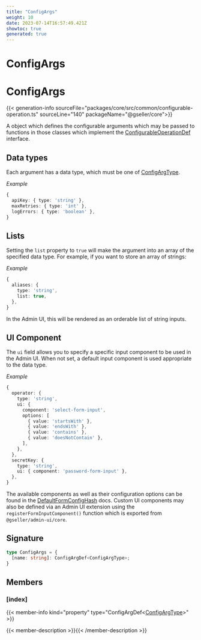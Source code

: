 ```yaml
---
title: "ConfigArgs"
weight: 10
date: 2023-07-14T16:57:49.421Z
showtoc: true
generated: true
---
```

<!-- This file was generated from the Vendure source. Do not modify. Instead, re-run the "docs:build" script -->

# ConfigArgs
<div class="symbol">


# ConfigArgs

{{< generation-info sourceFile="packages/core/src/common/configurable-operation.ts" sourceLine="140" packageName="@gseller/core">}}

A object which defines the configurable arguments which may be passed to
functions in those classes which implement the <a href='/typescript-api/configurable-operation-def/#configurableoperationdef'>ConfigurableOperationDef</a> interface.

## Data types
Each argument has a data type, which must be one of <a href='/typescript-api/configurable-operation-def/config-arg-type#configargtype'>ConfigArgType</a>.

*Example*

```TypeScript
{
  apiKey: { type: 'string' },
  maxRetries: { type: 'int' },
  logErrors: { type: 'boolean' },
}
```

## Lists
Setting the `list` property to `true` will make the argument into an array of the specified
data type. For example, if you want to store an array of strings:

*Example*

```TypeScript
{
  aliases: {
    type: 'string',
    list: true,
  },
}
```
In the Admin UI, this will be rendered as an orderable list of string inputs.

## UI Component
The `ui` field allows you to specify a specific input component to be used in the Admin UI.
When not set, a default input component is used appropriate to the data type.

*Example*

```TypeScript
{
  operator: {
    type: 'string',
    ui: {
      component: 'select-form-input',
      options: [
        { value: 'startsWith' },
        { value: 'endsWith' },
        { value: 'contains' },
        { value: 'doesNotContain' },
      ],
    },
  },
  secretKey: {
    type: 'string',
    ui: { component: 'password-form-input' },
  },
}
```
The available components as well as their configuration options can be found in the <a href='/typescript-api/configurable-operation-def/default-form-config-hash#defaultformconfighash'>DefaultFormConfigHash</a> docs.
Custom UI components may also be defined via an Admin UI extension using the `registerFormInputComponent()` function
which is exported from `@gseller/admin-ui/core`.

## Signature

```TypeScript
type ConfigArgs = {
  [name: string]: ConfigArgDef<ConfigArgType>;
}
```
## Members

### [index]

{{< member-info kind="property" type="ConfigArgDef&#60;<a href='/typescript-api/configurable-operation-def/config-arg-type#configargtype'>ConfigArgType</a>&#62;"  >}}

{{< member-description >}}{{< /member-description >}}


</div>
